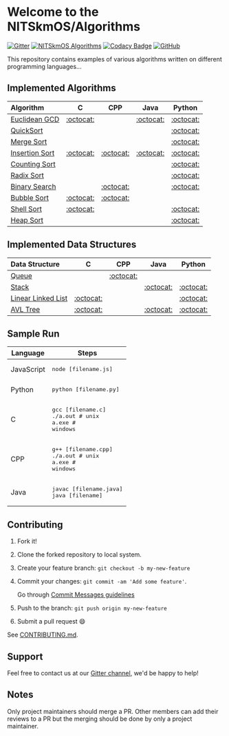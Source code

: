 # Welcome to the NITSkmOS/Algorithms

[![Gitter](https://badges.gitter.im/NITSkmOS/algo.svg)](https://gitter.im/NITSkmOS/algo?utm_source=badge&utm_medium=badge&utm_campaign=pr-badge)
[![NITSkmOS Algorithms](https://img.shields.io/badge/NITSkmOS-Algorithms-blue.svg)](https://github.com/NITSkmOS/Algorithms)
[![Codacy Badge](https://api.codacy.com/project/badge/Grade/29024673e94b48459809432cdd280e39)](https://app.codacy.com/app/NITSkmOS/Algorithms?utm_source=github.com&utm_medium=referral&utm_content=NITSkmOS/Algorithms&utm_campaign=Badge_Grade_Settings)
[![GitHub](https://img.shields.io/github/license/mashape/apistatus.svg)](https://github.com/NITSkmOS/Algorithms/blob/master/LICENSE)


This repository contains examples of various algorithms written on different programming languages...

## Implemented Algorithms

| Algorithm                                                                                       | C                                     | CPP                                   | Java                                  | Python                                |
|:----------------------------------------------------------------------------------------------- |:-------------------------------------:|:-------------------------------------:|:-------------------------------------:|:-------------------------------------:|
| [Euclidean GCD](https://en.wikipedia.org/wiki/Euclidean_algorithm)                              | [:octocat:](euclidean_gcd/C)          |                                      | [:octocat:](euclidean_gcd/Java)        | [:octocat:](euclidean_gcd/Python)     |
| [QuickSort](https://en.wikipedia.org/wiki/Quicksort)                                            |                                       |                                       |                                       | [:octocat:](quicksort/Python)         |
| [Merge Sort](https://en.wikipedia.org/wiki/Merge_sort)                                          |                                       |                                       |                                       | [:octocat:](merge_sort/Python)        |
| [Insertion Sort](https://en.wikipedia.org/wiki/Insertion_sort)                                  | [:octocat:](insertion_sort/C)         | [:octocat:](insertion_sort/Cpp)       | [:octocat:](insertion_sort/Java)      | [:octocat:](insertion_sort/Python)    |
| [Counting Sort](https://en.wikipedia.org/wiki/Counting_sort)                                    |                                       |                                       |                                       | [:octocat:](counting_sort/Python)     |
| [Radix Sort](https://en.wikipedia.org/wiki/Radix_sort)                                          |                                       |                                       |                                       | [:octocat:](radix_sort/Python)        |
| [Binary Search](https://en.wikipedia.org/wiki/Binary_search_algorithm)                          |                                       | [:octocat:](binary_search/Cpp)        |                                       | [:octocat:](binary_search/Python)     |
| [Bubble Sort](https://en.wikipedia.org/wiki/Bubble_sort)                                        | [:octocat:](bubble_sort/C)            | [:octocat:](bubble_sort/Cpp)          |                                       |                                       |
| [Shell Sort](https://en.wikipedia.org/wiki/Shellsort)                                           | [:octocat:](shell_sort/C)             |                                       |                                       | [:octocat:](shell_sort/Python)        |
| [Heap Sort](https://en.wikipedia.org/wiki/Heapsort)                                             |                                       |                                       |                                       | [:octocat:](heap_sort/python)        |


## Implemented Data Structures

| Data Structure                                                                                  | C                                     | CPP                                   | Java                                  | Python                                |
|:----------------------------------------------------------------------------------------------- |:-------------------------------------:|:-------------------------------------:|:-------------------------------------:|:-------------------------------------:|
| [Queue](https://en.wikipedia.org/wiki/Queue_(abstract_data_type))                               |                                       | [:octocat:](queue/Cpp)                |                                       |                                       |
| [Stack](https://en.wikipedia.org/wiki/Stack_(abstract_data_type))                               |                                       |                                       | [:octocat:](stack/Java)               | [:octocat:](stack/Python)             |
| [Linear Linked List](https://en.wikipedia.org/wiki/Linked_list)                                 | [:octocat:](linked_list/C)            |                                       |                                       | [:octocat:](linked_list/Python)       |
| [AVL Tree](https://en.wikipedia.org/wiki/AVL_tree)                                              | [:octocat:](avl_tree/C)               |                                       | [:octocat:](avl_tree/Java)            | [:octocat:](avl_tree/Python)          |


## Sample Run

| Language        | Steps                                                                  |
| --------------- | ---------------------------------------------------------------------- |
| JavaScript      | <pre>node [filename.js]</pre>                                          |
| Python          | <pre>python [filename.py]</pre>                                        |
| C               | <pre>gcc [filename.c]<br>./a.out  # unix<br>a.exe  # windows</pre>     |
| CPP             | <pre>g++ [filename.cpp]<br>./a.out # unix<br>a.exe # windows</pre>     |
| Java            | <pre>javac [filename.java]<br>java [filename]</pre>                    |


## Contributing

1. Fork it!
2. Clone the forked repository to local system.
3. Create your feature branch: `git checkout -b my-new-feature`
4. Commit your changes: `git commit -am 'Add some feature'`.

   Go through [Commit Messages guidelines](CONTRIBUTING.md#write-good-commit-messages)
5. Push to the branch: `git push origin my-new-feature`
6. Submit a pull request :smile:

See [CONTRIBUTING.md](CONTRIBUTING.md).

## Support

Feel free to contact us at our [Gitter channel](https://gitter.im/NITSkmOS/algo), we'd be happy to help!

## Notes

Only project maintainers should merge a PR.
Other members can add their reviews to a PR but the merging should be done by only a project maintainer.
